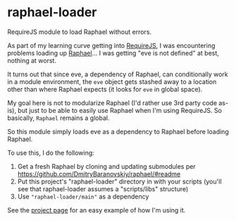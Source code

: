 raphael-loader
==============

RequireJS module to load Raphael without errors.

As part of my learning curve getting into [RequireJS](http://requirejs.org), I was encountering problems loading up [Raphael](http://raphaeljs.com)... I was getting "eve is not defined" at best, nothing at worst.

It turns out that since eve, a dependency of Raphael, can conditionally work in a module environment, the `eve` object gets stashed away to a location other than where Raphael expects (it looks for `eve` in global space).

My goal here is not to modularize Raphael (I'd rather use 3rd party code as-is), but just to be able to easily use Raphael when I'm using RequireJS. So basically, `Raphael` remains a global.

So this module simply loads eve as a dependency to Raphael before loading Raphael.

To use this, I do the following:

1. Get a fresh Raphael by cloning and updating submodules per https://github.com/DmitryBaranovskiy/raphael/#readme
2. Put this project's "raphael-loader" directory in with your scripts (you'll see that raphael-loader assumes a "scripts/libs" structure)
3. Use `"raphael-loader/main"` as a dependency

See the [project page](http://papakpmartin.github.com/raphael-loader/) for an easy example of how I'm using it.